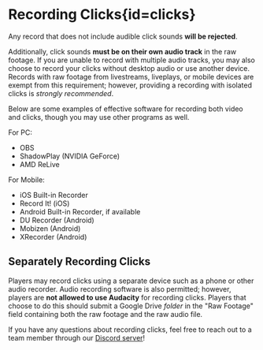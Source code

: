 <div class='panel fade js-scroll-anim' data-anim='fade'>
  
# Recording Clicks{id=clicks}

Any record that does not include audible click sounds **will be rejected**.

Additionally, click sounds **must be on their own audio track** in the raw footage. If you are unable to record with multiple audio tracks, you may also choose to record your clicks without desktop audio or use another device. Records with raw footage from livestreams, liveplays, or mobile devices are exempt from this requirement; however, providing a recording with isolated clicks is *strongly recommended*.
  
Below are some examples of effective software for recording both video and clicks, though you may use other programs as well.
  
For PC:

- OBS
- ShadowPlay (NVIDIA GeForce)
- AMD ReLive
  
For Mobile:

- iOS Built-in Recorder 
- Record It! (iOS)
- Android Built-in Recorder, if available
- DU Recorder (Android)
- Mobizen (Android)
- XRecorder (Android)

## Separately Recording Clicks

Players may record clicks using a separate device such as a phone or other audio recorder. Audio recording software is also permitted; however, players are **not allowed to use Audacity** for recording clicks. Players that choose to do this should submit a Google Drive *folder* in the "Raw Footage" field containing both the raw footage and the raw audio file.

If you have any questions about recording clicks, feel free to reach out to a team member through our [Discord server](https://discord.gg/demonlist)!  

</div>
